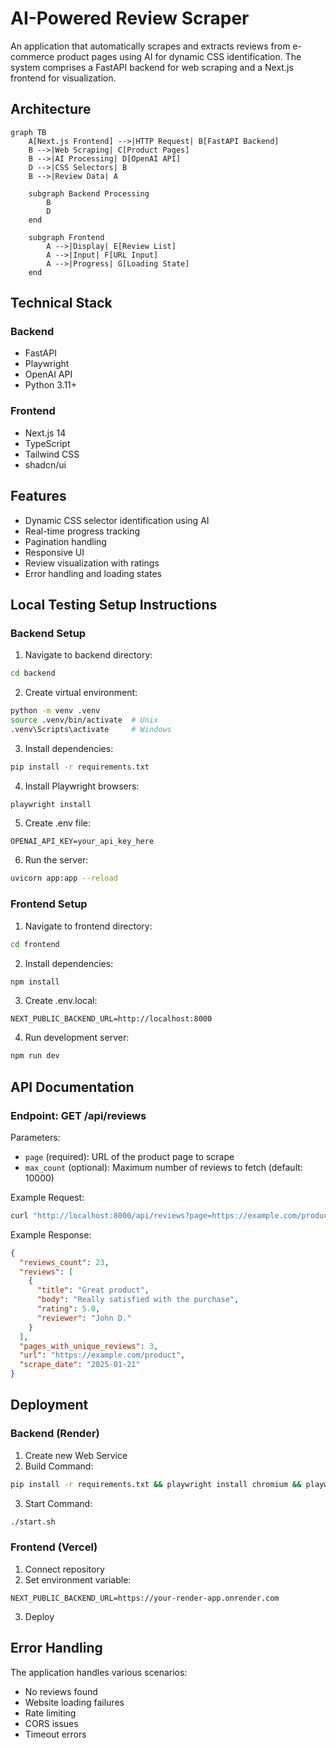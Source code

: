 # AI-Powered Review Scraper

An application that automatically scrapes and extracts reviews from e-commerce product pages using AI for dynamic CSS identification. The system comprises a FastAPI backend for web scraping and a Next.js frontend for visualization.

## Architecture

```mermaid
graph TB
    A[Next.js Frontend] -->|HTTP Request| B[FastAPI Backend]
    B -->|Web Scraping| C[Product Pages]
    B -->|AI Processing| D[OpenAI API]
    D -->|CSS Selectors| B
    B -->|Review Data| A
    
    subgraph Backend Processing
        B
        D
    end
    
    subgraph Frontend
        A -->|Display| E[Review List]
        A -->|Input| F[URL Input]
        A -->|Progress| G[Loading State]
    end
```

## Technical Stack

### Backend
- FastAPI
- Playwright
- OpenAI API
- Python 3.11+

### Frontend
- Next.js 14
- TypeScript
- Tailwind CSS
- shadcn/ui

## Features

- Dynamic CSS selector identification using AI
- Real-time progress tracking
- Pagination handling
- Responsive UI
- Review visualization with ratings
- Error handling and loading states

## Local Testing Setup Instructions

### Backend Setup
1. Navigate to backend directory:
```bash
cd backend
```

2. Create virtual environment:
```bash
python -m venv .venv
source .venv/bin/activate  # Unix
.venv\Scripts\activate     # Windows
```

3. Install dependencies:
```bash
pip install -r requirements.txt
```

4. Install Playwright browsers:
```bash
playwright install
```

5. Create .env file:
```env
OPENAI_API_KEY=your_api_key_here
```

6. Run the server:
```bash
uvicorn app:app --reload
```

### Frontend Setup
1. Navigate to frontend directory:
```bash
cd frontend
```

2. Install dependencies:
```bash
npm install
```

3. Create .env.local:
```env
NEXT_PUBLIC_BACKEND_URL=http://localhost:8000
```

4. Run development server:
```bash
npm run dev
```

## API Documentation

### Endpoint: GET /api/reviews

Parameters:
- `page` (required): URL of the product page to scrape
- `max_count` (optional): Maximum number of reviews to fetch (default: 10000)

Example Request:
```bash
curl "http://localhost:8000/api/reviews?page=https://example.com/product"
```

Example Response:
```json
{
  "reviews_count": 23,
  "reviews": [
    {
      "title": "Great product",
      "body": "Really satisfied with the purchase",
      "rating": 5.0,
      "reviewer": "John D."
    }
  ],
  "pages_with_unique_reviews": 3,
  "url": "https://example.com/product",
  "scrape_date": "2025-01-21"
}
```

## Deployment

### Backend (Render)
1. Create new Web Service
2. Build Command:
```bash
pip install -r requirements.txt && playwright install chromium && playwright install-deps
```
3. Start Command:
```bash
./start.sh
```

### Frontend (Vercel)
1. Connect repository
2. Set environment variable:
```
NEXT_PUBLIC_BACKEND_URL=https://your-render-app.onrender.com
```
3. Deploy

## Error Handling

The application handles various scenarios:
- No reviews found
- Website loading failures
- Rate limiting
- CORS issues
- Timeout errors
